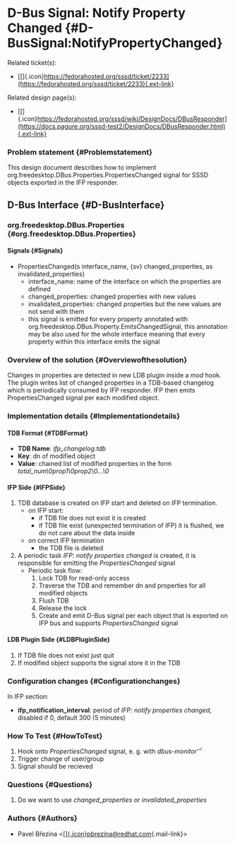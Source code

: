 D-Bus Signal: Notify Property Changed {#D-BusSignal:NotifyPropertyChanged}
=====================================

Related ticket(s):

-   [[​]{.icon}https://fedorahosted.org/sssd/ticket/2233](https://fedorahosted.org/sssd/ticket/2233){.ext-link}

Related design page(s):

-   [[​]{.icon}https://fedorahosted.org/sssd/wiki/DesignDocs/DBusResponder](https://docs.pagure.org/sssd-test2/DesignDocs/DBusResponder.html){.ext-link}

### Problem statement {#Problemstatement}

This design document describes how to implement
org.freedesktop.DBus.Properties.PropertiesChanged signal for SSSD
objects exported in the IFP responder.

D-Bus Interface {#D-BusInterface}
---------------

### org.freedesktop.DBus.Properties {#org.freedesktop.DBus.Properties}

#### Signals {#Signals}

-   PropertiesChanged(s interface\_name, {sv} changed\_properties, as
    invalidated\_properties)
    -   interface\_name: name of the interface on which the properties
        are defined
    -   changed\_properties: changed properties with new values
    -   invalidated\_properties: changed properties but the new values
        are not send with them
    -   this signal is emitted for every property annotated with
        org.freedesktop.DBus.Property.EmitsChangedSignal, this
        annotation may be also used for the whole interface meaning that
        every property within this interface emits the signal

### Overview of the solution {#Overviewofthesolution}

Changes in properties are detected in new LDB plugin inside a *mod*
hook. The plugin writes list of changed properties in a TDB-based
changelog which is periodically consumed by IFP responder. IFP then
emits PropertiesChanged signal per each modified object.

### Implementation details {#Implementationdetails}

#### TDB Format {#TDBFormat}

-   **TDB Name**: *ifp\_changelog.tdb*
-   **Key**: dn of modified object
-   **Value**: chained list of modified properties in the form
    *total\_num\\0prop1\\0prop2\\0...\\0*

#### IFP Side {#IFPSide}

1.  TDB database is created on IFP start and deleted on IFP termination.
    -   on IFP start:
        -   if TDB file does not exist it is created
        -   if TDB file exist (unexpected termination of IFP) it is
            flushed, we do not care about the data inside
    -   on correct IFP termination
        -   the TDB file is deleted
2.  A periodic task *IFP: notify properties changed* is created, it is
    responsible for emitting the *PropertiesChanged* signal
    -   Periodic task flow:
        1.  Lock TDB for read-only access
        2.  Traverse the TDB and remember dn and properties for all
            modified objects
        3.  Flush TDB
        4.  Release the lock
        5.  Create and emit D-Bus signal per each object that is
            exported on IFP bus and supports *PropertiesChanged* signal

#### LDB Plugin Side {#LDBPluginSide}

1.  If TDB file does not exist just quit
2.  If modified object supports the signal store it in the TDB

### Configuration changes {#Configurationchanges}

In IFP section:

-   **ifp\_notification\_interval**: period of *IFP: notify properties
    changed*, disabled if 0, default 300 (5 minutes)

### How To Test {#HowToTest}

1.  Hook onto *PropertiesChanged* signal, e. g. with *dbus-monitor'̈́'*
2.  Trigger change of user/group
3.  Signal should be recieved

### Questions {#Questions}

1.  Do we want to use *changed\_properties* or *invalidated\_properties*

### Authors {#Authors}

-   Pavel Březina
    &lt;[[​]{.icon}pbrezina@redhat.com](mailto:pbrezina@redhat.com){.mail-link}&gt;

